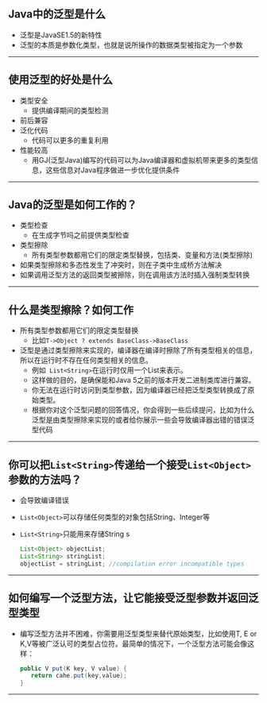 ## Java中的泛型是什么

- 泛型是JavaSE1.5的新特性
- 泛型的本质是参数化类型，也就是说所操作的数据类型被指定为一个参数

---

## 使用泛型的好处是什么

- 类型安全
  - 提供编译期间的类型检测
- 前后兼容
- 泛化代码
  - 代码可以更多的重复利用
- 性能较高
  - 用GJ(泛型Java)编写的代码可以为Java编译器和虚拟机带来更多的类型信息，这些信息对Java程序做进一步优化提供条件

---

## Java的泛型是如何工作的？

- 类型检查
  - 在生成字节吗之前提供类型检查
- 类型擦除
  - 所有类型参数都用它们的限定类型替换，包括类、变量和方法(类型擦除)
- 如果类型擦除和多态性发生了冲突时，则在子类中生成桥方法解决
- 如果调用泛型方法的返回类型被擦除，则在调用该方法时插入强制类型转换

---

## 什么是类型擦除？如何工作

- 所有类型参数都用它们的限定类型替换
  - 比如`T->Object ? extends BaseClass->BaseClass`
- 泛型是通过类型擦除来实现的，编译器在编译时擦除了所有类型相关的信息，所以在运行时不存在任何类型相关的信息。
  - 例如` List<String>`在运行时仅用一个List来表示。
  - 这样做的目的，是确保能和Java 5之前的版本开发二进制类库进行兼容。
  - 你无法在运行时访问到类型参数，因为编译器已经把泛型类型转换成了原始类型。
  - 根据你对这个泛型问题的回答情况，你会得到一些后续提问，比如为什么泛型是由类型擦除来实现的或者给你展示一些会导致编译器出错的错误泛型代码

---

## 你可以把`List<String>`传递给一个接受`List<Object>`参数的方法吗？

- 会导致编译错误

- `List<Object>`可以存储任何类型的对象包括String、Integer等

- `List<String>`只能用来存储String s

  ```java
  List<Object> objectList;
  List<String> stringList;
  objectList = stringList; //compilation error incompatible types
  ```

---

## 如何编写一个泛型方法，让它能接受泛型参数并返回泛型类型

- 编写泛型方法并不困难，你需要用泛型类型来替代原始类型，比如使用T, E or K,V等被广泛认可的类型占位符。最简单的情况下，一个泛型方法可能会像这样：

  ```java
  public V put(K key, V value) {
     return cahe.put(key,value);
  }
  ```

---

